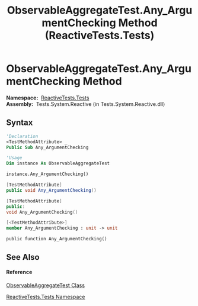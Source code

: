 ﻿---
title: ObservableAggregateTest.Any_ArgumentChecking Method  (ReactiveTests.Tests)
TOCTitle: Any_ArgumentChecking Method
ms:assetid: M:ReactiveTests.Tests.ObservableAggregateTest.Any_ArgumentChecking
ms:mtpsurl: https://msdn.microsoft.com/en-us/library/reactivetests.tests.observableaggregatetest.any_argumentchecking(v=VS.103)
ms:contentKeyID: 36621077
ms.date: 06/28/2011
mtps_version: v=VS.103
f1_keywords:
- ReactiveTests.Tests.ObservableAggregateTest.Any_ArgumentChecking
dev_langs:
- CSharp
- JScript
- VB
- FSharp
- c++
---

# ObservableAggregateTest.Any\_ArgumentChecking Method

**Namespace:**  [ReactiveTests.Tests](hh289046\(v=vs.103\).md)  
**Assembly:**  Tests.System.Reactive (in Tests.System.Reactive.dll)

## Syntax

``` vb
'Declaration
<TestMethodAttribute> _
Public Sub Any_ArgumentChecking
```

``` vb
'Usage
Dim instance As ObservableAggregateTest

instance.Any_ArgumentChecking()
```

``` csharp
[TestMethodAttribute]
public void Any_ArgumentChecking()
```

``` c++
[TestMethodAttribute]
public:
void Any_ArgumentChecking()
```

``` fsharp
[<TestMethodAttribute>]
member Any_ArgumentChecking : unit -> unit 
```

``` jscript
public function Any_ArgumentChecking()
```

## See Also

#### Reference

[ObservableAggregateTest Class](hh314823\(v=vs.103\).md)

[ReactiveTests.Tests Namespace](hh289046\(v=vs.103\).md)

